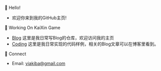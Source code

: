 :wave: Hello!

* 欢迎你来到我的GitHub主页!

:memo: Working On KaiXin Game

* [Blog](https://viakiba.github.io "blog") 这里是我日常写Blog的仓库，欢迎访问我的主页 
* [Coding](https://github.com/viakiba/viakiba "viakiba") 这里是我日常实现的代码样例，相关的Blog文章可以在博客里看到。

:man: Connect

* Email: [viakiba@gmail.com](mailto:viakiba@gmail.com "viakiba@gmail.com") 
